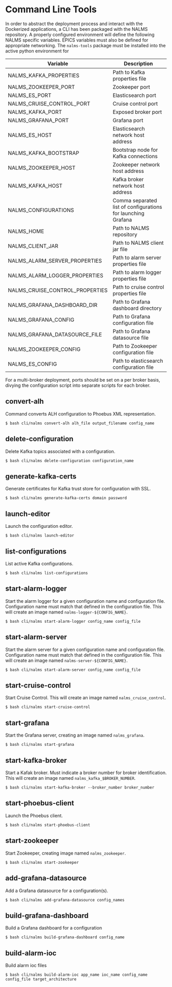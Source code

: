 # Command Line Tools

In order to abstract the deployment process and interact with the Dockerized applications, a CLI has been packaged with the NALMS repository. A properly configured environment will define the following NALMS specific variables. EPICS variables must also be defined for appropriate networking. The `nalms-tools` package must be installed into the active python environment for 

| Variable                        | Description                                                   |
|---------------------------------|---------------------------------------------------------------|
| NALMS_KAFKA_PROPERTIES          | Path to Kafka properties file                                 |
| NALMS_ZOOKEEPER_PORT            | Zookeeper port                                                |
| NALMS_ES_PORT                   | Elasticsearch port                                            |
| NALMS_CRUISE_CONTROL_PORT       | Cruise control port                                           |
| NALMS_KAFKA_PORT                | Exposed broker port                                           |
| NALMS_GRAFANA_PORT              | Grafana port                                                  |
| NALMS_ES_HOST                   | Elasticsearch network host address                            |
| NALMS_KAFKA_BOOTSTRAP           | Bootstrap node for Kafka connections                          |
| NALMS_ZOOKEEPER_HOST            | Zookeeper network host address                                |
| NALMS_KAFKA_HOST                | Kafka broker network host address                             |
| NALMS_CONFIGURATIONS            | Comma separated list of configurations for launching Grafana  |
| NALMS_HOME                      | Path to NALMS repository                                      |
| NALMS_CLIENT_JAR                | Path to NALMS client jar file                                 |
| NALMS_ALARM_SERVER_PROPERTIES   | Path to alarm server properties file                          |
| NALMS_ALARM_LOGGER_PROPERTIES   | Path to alarm logger properties file                          |
| NALMS_CRUISE_CONTROL_PROPERTIES | Path to cruise control properties file                        |
| NALMS_GRAFANA_DASHBOARD_DIR     | Path to Grafana dashboard directory                           |
| NALMS_GRAFANA_CONFIG            | Path to Grafana configuration file                            |
| NALMS_GRAFANA_DATASOURCE_FILE   | Path to Grafana datasource file                               |
| NALMS_ZOOKEEPER_CONFIG          | Path to Zookeeper configuration file                          |
| NALMS_ES_CONFIG                 | Path to elasticsearch configuration file                      |

For a multi-broker deployment, ports should be set on a per broker basis, divying the configuration script into separate scripts for each broker. 

## convert-alh
Command converts ALH configuration to Phoebus XML representation.
```
$ bash cli/nalms convert-alh alh_file output_filename config_name
```


## delete-configuration
Delete Kafka topics associated with a configuration.
```
$ bash cli/nalms delete-configuration configuration_name
```

## generate-kafka-certs
Generate certificates for Kafka trust store for configuration with SSL.
```
$ bash cli/nalms generate-kafka-certs domain password
```

## launch-editor
Launch the configuration editor.
```
$ bash cli/nalms launch-editor
```

## list-configurations
List active Kafka configurations.
```
$ bash cli/nalms list-configurations
```

## start-alarm-logger
Start the alarm logger for a given configuration name and configuration file. Configuration name must match that defined in the configuration file. This will create an image named `nalms-logger-${CONFIG_NAME}`.
```
$ bash cli/nalms start-alarm-logger config_name config_file
```

## start-alarm-server
Start the alarm server for a given configuration name and configuration file. Configuration name must match that defined in the configuration file. This will create an image named `nalms-server-${CONFIG_NAME}`.
```
$ bash cli/nalms start-alarm-server config_name config_file
```

## start-cruise-control
Start Cruise Control. This will create an image named `nalms_cruise_control`.
```
$ bash cli/nalms start-cruise-control
```

## start-grafana
Start the Grafana server, creating an image named `nalms_grafana`.
```
$ bash cli/nalms start-grafana
```

## start-kafka-broker
Start a Kafak broker. Must indicate a broker number for broker identification. This will create an image named `nalms_kafka_$BROKER_NUMBER`.
```
$ bash cli/nalms start-kafka-broker --broker_number broker_number
```

## start-phoebus-client
Launch the Phoebus client.
```
$ bash cli/nalms start-phoebus-client 
```

## start-zookeeper
Start Zookeeper, creating image named `nalms_zookeeper`.
```
$ bash cli/nalms start-zookeeper
```

## add-grafana-datasource 
Add a Grafana datasource for a configuration(s).
```
$ bash cli/nalms add-grafana-datasource config_names
```

## build-grafana-dashboard
Build a Grafana dashboard for a configuration
```
$ bash cli/nalms build-grafana-dashboard config_name
```

## build-alarm-ioc
Build alarm ioc files
```
$ bash cli/nalms build-alarm-ioc app_name ioc_name config_name config_file target_architecture
```